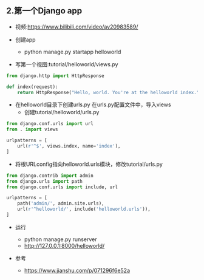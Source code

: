 ## 2.第一个Django app

- 视频:https://www.bilibili.com/video/av20983589/

- 创建app
    - python manage.py startapp helloworld
- 写第一个视图:tutorial/helloworld/views.py
```python
from django.http import HttpResponse

def index(request):
    return HttpResponse("Hello, world. You're at the helloworld index.")
``` 
- 在helloworld目录下创建urls.py 在urls.py配置文件中，导入views
    - 创建tutorial/helloworld/urls.py
```python
from django.conf.urls import url
from . import views

urlpatterns = [
    url(r'^$', views.index, name='index'),
]
```    

- 将根URLconfig指向helloworld.urls模块，修改tutorial/urls.py
```python
from django.contrib import admin
from django.urls import path
from django.conf.urls import include, url

urlpatterns = [
    path('admin/', admin.site.urls),
    url(r'^helloworld/', include('helloworld.urls')),
]
```

- 运行 
    - python manage.py runserver
    - http://127.0.0.1:8000/helloworld/


- 参考
    - https://www.jianshu.com/p/071296f6e52a